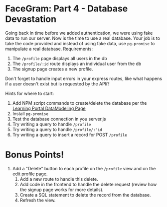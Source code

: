 # FaceGram: Part 4 - Database Devastation

Going back in time before we added authentication, we were using fake data to run our server. Now is the time to use a real database. Your job is to take the code provided and instead of using fake data, use `pg-promise` to manipulate a real database. Requirements:

1. The `/profile` page displays all users in the db
1. The `/profile/:id` route displays an individual user from the db
1. The signup page creates a new profile.

Don't forget to handle input errors in your express routes, like  what happens if a user doesn't exist but is requested by the APIi?

Hints for where to start:
1. Add NPM script commands to create/delete the database per the [Learning Portal DataModeling Page](https://learn.digitalcrafts.com/flex/lessons/databases/data-modeling/)
1. Install `pg-promise`
1. Test the database connection in you server.js
1. Try writing a query to handle `/profile`
1. Try writing a query to handle `/profile/:"id`
1. Try writing a query to insert a record for POST `/profile`

# Bonus Points!
1. Add a "Delete" button to each profile on the `/profile` view and on the edit profile page. 
    1. Add a new route to handle this delete.
    1. Add code in the frontend to handle the delete request (review how the signup page works for more details).
    1. Create a SQL statement to delete the record from the database.
    1. Refresh the view.
